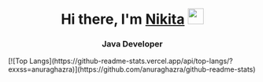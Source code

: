 <h1 align="center">Hi there, I'm <a href="https://t.me/nikitadb" target="_blank">Nikita</a> 
<img src="https://github.com/blackcater/blackcater/raw/main/images/Hi.gif" height="32"/></h1>
<h3 align="center">Java Developer</h3>
[![Top Langs](https://github-readme-stats.vercel.app/api/top-langs/?exxss=anuraghazra)](https://github.com/anuraghazra/github-readme-stats)
